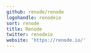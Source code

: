 ```yaml
---
github: renode/renode
logohandle: renodeio
sort: renode
title: Renode
twitter: renodeio
website: 'https://renode.io/'
---
```

